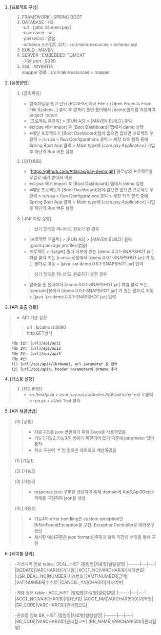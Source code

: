 1. [프로젝트 구성]

>1. FRAMEWORK : SPRING BOOT</br>
>2. DATABASE : H2</br>
>          -url : [jdbc:h2:mem:pay]</br>
>          -username : sa</br>
>          -password : 없음</br>
>          -schema 스크립트 위치 : src/main/resources &gt; schema.sql</br>
>3. BUILD : MAVEN</br>
>4. SERVER : EMBEDDED TOMCAT</br>
>          -기본 port : 8080</br>
>5. SQL : MYBATIS</br>
>      mapper 경로 : src/main/resources &gt; mapper</br>

2. [실행방법]
>		
>	1. [압축파일]
>		- 압축파일을 풀고 난뒤 [ECLIPSE]에서 File > [Open Projects From File System...] 클릭 후 압축이 풀린 폴더에서 [demo]폴더를 지정하여 project import
>		- [프로젝트 우클릭] > [RUN AS] > [MAVEN BUILD] 클릭
>		- eclipse 에서 import 후 [Boot Dashboard] 탭에서 demo 실행<br>
>		- ※해당 프로젝트가 [Boot Dashboard]탭에 없으면 없으면 프로젝트 우클릭 &gt; run as &gt; Run Configurations 클릭 &gt; 새창 좌측 항목 중에 Spring Boot App 클릭 &gt; Main type에 [com.pay.Application] 기입 후 하단의 Run 버튼 실행
>		
>	2. [GITHUB]
>		- [https://github.com/Atlasias/pay-demo.git] 경로상의 프로젝트를 로컬로 내려 받아서 이용
>		- eclipse 에서 import 후 [Boot Dashboard] 탭에서 demo 실행<br>
>		- ※해당 프로젝트가 [Boot Dashboard]탭에 없으면 없으면 프로젝트 우클릭 &gt; run as &gt; Run Configurations 클릭 &gt; 새창 좌측 항목 중에 Spring Boot App 클릭 &gt; Main type에 [com.pay.Application] 기입 후 하단의 Run 버튼 실행
>		
>	3. [JAR 파일 실행]
>		>상기 항목중 하나라도 완료가 된 경우
>		- [프로젝트 우클릭] > [RUN AS] > [MAVEN BUILD] 클릭 (goals:package,profiles:없음)
>		- 프로젝트 > [target] 폴더 내부에 있는 [demo.0.0.1-SNAPSHOT.jar] 파일 클릭 또는 [console]창에서 [demo.0.0.1-SNAPSHOT.jar] 가 있는 폴더로 이동 &gt; [java -jar demo.0.0.1-SNAPSHOT.jar] 입력
>		>상기 항목중 하나라도 완료하지 못한 경우
>		- 압축을 푼 폴더에서 [demo.0.0.1-SNAPSHOT.jar] 파일 클릭 또는 [console]창에서 [demo.0.0.1-SNAPSHOT.jar] 가 있는 폴더로 이동 &gt; [java -jar demo.0.0.1-SNAPSHOT.jar] 입력

3. [API 호출 경로]
>	- API 기본 설정 
>>	url : localhost:8080<br>
>>	http.GET방식<br>
	
	    기능 1번: [url]/api/api1
	    기능 2번: [url]/api/api2
	    기능 3번: [url]/api/api3
	    기능 4번: 
		(1) [url]/api/api4/{brName}, url parameter 값 입력
		(2) [url]/api/api4, header parameter에 brName 추가

4. [테스트 실행] 
>	1. [ECLIPSE] 
>		- src/test/java &gt; com.pay.api.controller.ApiControllerTest 우클릭 &gt; run as &gt; JUnit Test 클릭

5. [API 해결방법]
>
>	(0) [공통]
>> - 자료구조를 json 변환하기 위해 Gson을 사용하였음 <br>
>> - 기능1,기능2,기능3은 범위가 제한되어 있기 때문에 parameter 없이 동작 <br>
>> - 취소 구분이 'Y'인 항목은 제외하고 계산하였음 <br>
>> 
>	(1) [기능1]
>>
>	(2) [기능2]
>>
>	(3) [기능3]
>> - response json 구문을 생성하기 위해 domain에 Api3,Api3Detail 객체를 구현하여 json을 생성 <br>
>> 
>	(4) [기능4]
>> - 기능4의 error handling은 custom exception인 BrNotFoundException을 구현, ExceptionController로 에러문구 생성 <br>
>> - 제시된 에러구문은 json format만족하지 않아 약간의 수정을 통해 구현 <br>
>

6. [테이블 정의]
>
>-거래내역 정보 table : DEAL_HIST
>|컬럼명|자료형|컬럼설명|
>|------|---|---|
>|BIZDATE|VARCHAR(8)|거래일|
>|ACCT_NO|VARCHAR(8)|계좌번호|
>|USR_DEAL_NO|NUMBER|거래번호|
>|AMT|NUMBER|금액|
>|VAT|NUMBER|수수료|
>|CANCEL_YN|CHAR(1)|취소여부|
> 
>-계좌 정보 table : ACC_HIST
>|컬럼명|자료형|컬럼설명|
>|------|---|---|
>|ACCT_NO|VARCHAR(8)|계좌번호|
>|ACCT_NM|VARCHAR(500)|계좌명|
>|BR_CODE|VARCHAR(10)|관리점코드|
>
>-관리점 정보 BR_HIST
>|컬럼명|자료형|컬럼설명|
>|------|---|---|
>|BR_CODE|VARCHAR(10)|관리점코드|
>|BR_NAME|VARCHAR(500)|관리점명|
>

